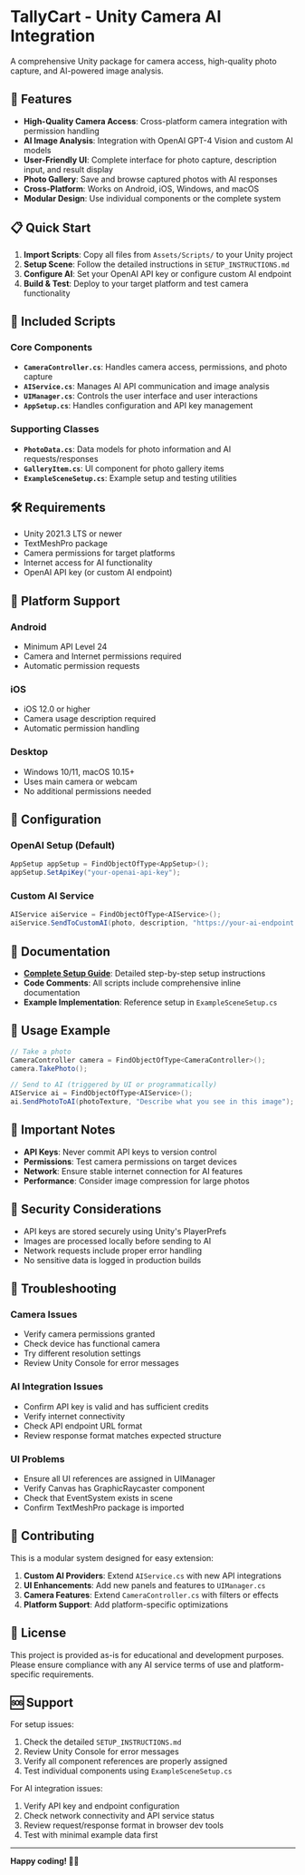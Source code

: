 # TallyCart - Unity Camera AI Integration

A comprehensive Unity package for camera access, high-quality photo capture, and AI-powered image analysis.

## 🚀 Features

- **High-Quality Camera Access**: Cross-platform camera integration with permission handling
- **AI Image Analysis**: Integration with OpenAI GPT-4 Vision and custom AI models  
- **User-Friendly UI**: Complete interface for photo capture, description input, and result display
- **Photo Gallery**: Save and browse captured photos with AI responses
- **Cross-Platform**: Works on Android, iOS, Windows, and macOS
- **Modular Design**: Use individual components or the complete system

## 📋 Quick Start

1. **Import Scripts**: Copy all files from `Assets/Scripts/` to your Unity project
2. **Setup Scene**: Follow the detailed instructions in `SETUP_INSTRUCTIONS.md`
3. **Configure AI**: Set your OpenAI API key or configure custom AI endpoint
4. **Build & Test**: Deploy to your target platform and test camera functionality

## 📂 Included Scripts

### Core Components
- **`CameraController.cs`**: Handles camera access, permissions, and photo capture
- **`AIService.cs`**: Manages AI API communication and image analysis
- **`UIManager.cs`**: Controls the user interface and user interactions
- **`AppSetup.cs`**: Handles configuration and API key management

### Supporting Classes
- **`PhotoData.cs`**: Data models for photo information and AI requests/responses
- **`GalleryItem.cs`**: UI component for photo gallery items
- **`ExampleSceneSetup.cs`**: Example setup and testing utilities

## 🛠️ Requirements

- Unity 2021.3 LTS or newer
- TextMeshPro package
- Camera permissions for target platforms
- Internet access for AI functionality
- OpenAI API key (or custom AI endpoint)

## 📱 Platform Support

### Android
- Minimum API Level 24
- Camera and Internet permissions required
- Automatic permission requests

### iOS  
- iOS 12.0 or higher
- Camera usage description required
- Automatic permission handling

### Desktop
- Windows 10/11, macOS 10.15+
- Uses main camera or webcam
- No additional permissions needed

## 🔧 Configuration

### OpenAI Setup (Default)
```csharp
AppSetup appSetup = FindObjectOfType<AppSetup>();
appSetup.SetApiKey("your-openai-api-key");
```

### Custom AI Service
```csharp
AIService aiService = FindObjectOfType<AIService>();
aiService.SendToCustomAI(photo, description, "https://your-ai-endpoint.com/analyze");
```

## 📖 Documentation

- **[Complete Setup Guide](SETUP_INSTRUCTIONS.md)**: Detailed step-by-step setup instructions
- **Code Comments**: All scripts include comprehensive inline documentation
- **Example Implementation**: Reference setup in `ExampleSceneSetup.cs`

## 🎯 Usage Example

```csharp
// Take a photo
CameraController camera = FindObjectOfType<CameraController>();
camera.TakePhoto();

// Send to AI (triggered by UI or programmatically)
AIService ai = FindObjectOfType<AIService>();
ai.SendPhotoToAI(photoTexture, "Describe what you see in this image");
```

## 🚨 Important Notes

- **API Keys**: Never commit API keys to version control
- **Permissions**: Test camera permissions on target devices
- **Network**: Ensure stable internet connection for AI features
- **Performance**: Consider image compression for large photos

## 🔐 Security Considerations

- API keys are stored securely using Unity's PlayerPrefs
- Images are processed locally before sending to AI
- Network requests include proper error handling
- No sensitive data is logged in production builds

## 🐛 Troubleshooting

### Camera Issues
- Verify camera permissions granted
- Check device has functional camera
- Try different resolution settings
- Review Unity Console for error messages

### AI Integration Issues  
- Confirm API key is valid and has sufficient credits
- Verify internet connectivity
- Check API endpoint URL format
- Review response format matches expected structure

### UI Problems
- Ensure all UI references are assigned in UIManager
- Verify Canvas has GraphicRaycaster component
- Check that EventSystem exists in scene
- Confirm TextMeshPro package is imported

## 🤝 Contributing

This is a modular system designed for easy extension:

1. **Custom AI Providers**: Extend `AIService.cs` with new API integrations
2. **UI Enhancements**: Add new panels and features to `UIManager.cs`  
3. **Camera Features**: Extend `CameraController.cs` with filters or effects
4. **Platform Support**: Add platform-specific optimizations

## 📄 License

This project is provided as-is for educational and development purposes. Please ensure compliance with any AI service terms of use and platform-specific requirements.

## 🆘 Support

For setup issues:
1. Check the detailed `SETUP_INSTRUCTIONS.md`
2. Review Unity Console for error messages
3. Verify all component references are properly assigned
4. Test individual components using `ExampleSceneSetup.cs`

For AI integration issues:
1. Verify API key and endpoint configuration
2. Check network connectivity and API service status
3. Review request/response format in browser dev tools
4. Test with minimal example data first

---

**Happy coding! 📸🤖**